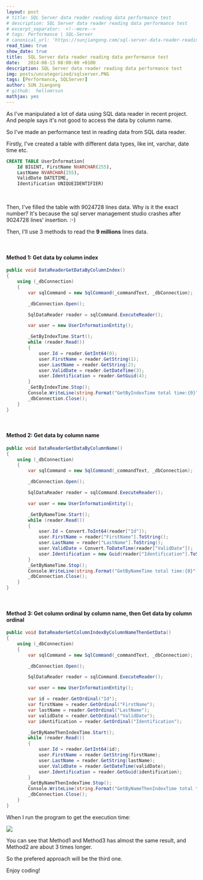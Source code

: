 ```yaml
---
layout: post
# title: SQL Server data reader reading data performance test
# description: SQL Server data reader reading data performance test
# excerpt_separator:  <!--more-->
# tags: Performance | SQL-Server
# canonical_url: 'https://sunjiangong.com/sql-server-data-reader-reading-data-performance-test/'
read_time: true
show_date: true
title:  SQL Server data reader reading data performance test
date:   2014-08-13 08:00:00 +0100
description: SQL Server data reader reading data performance test
img: posts/uncategorized/sqlserver.PNG
tags: [Performance, SQLServer]
author: SUN Jiangong
# github:  hellomrsun
mathjax: yes
---
```



As I've manipulated a lot of data using SQL data reader in recent project. And people says it's not good to access the data by column name.

So I've made an performance test in reading data from SQL data reader.

<!--more-->


Firstly, I've created a table with different data types, like int, varchar, date time etc.


```sql
CREATE TABLE UserInformation(
    Id BIGINT, FirstName NVARCHAR(255), 
    LastName NVARCHAR(255), 
    ValidDate DATETIME, 
    Identification UNIQUEIDENTIFIER)
```

<br/>

Then, I've filled the table with 9024728 lines data. 
Why is it the exact number? It's because the sql server management studio crashes after 9024728 lines' insertion. :-)


Then, I'll use 3 methods to read the **9 millions** lines data.

<br/>

#### Method 1: Get data by column index

```csharp
public void DataReaderGetDataByColumnIndex()
{
    using (_dbConnection)
    {
        var sqlCommand = new SqlCommand(_commandText, _dbConnection);

        _dbConnection.Open();

        SqlDataReader reader = sqlCommand.ExecuteReader();

        var user = new UserInformationEntity();

        _GetByIndexTime.Start();
        while (reader.Read())
        {
            user.Id = reader.GetInt64(0);
            user.FirstName = reader.GetString(1);
            user.LastName = reader.GetString(2);
            user.ValidDate = reader.GetDateTime(3);
            user.Identification = reader.GetGuid(4);
        }
        _GetByIndexTime.Stop();
        Console.WriteLine(string.Format("GetByIndexTime total time:{0}", _GetByIndexTime.Elapsed));
        _dbConnection.Close();
    }
}
```

<br/>

#### Method 2: Get data by column name

```csharp
public void DataReaderGetDataByColumnName()
{
    using (_dbConnection)
    {
        var sqlCommand = new SqlCommand(_commandText, _dbConnection);

        _dbConnection.Open();

        SqlDataReader reader = sqlCommand.ExecuteReader();

        var user = new UserInformationEntity();

        _GetByNameTime.Start();
        while (reader.Read())
        {
            user.Id = Convert.ToInt64(reader["Id"]);
            user.FirstName = reader["FirstName"].ToString();
            user.LastName = reader["LastName"].ToString();
            user.ValidDate = Convert.ToDateTime(reader["ValidDate"]);
            user.Identification = new Guid(reader["Identification"].ToString());
        }
        _GetByNameTime.Stop();
        Console.WriteLine(string.Format("GetByNameTime total time:{0}", _GetByNameTime.Elapsed));
        _dbConnection.Close();
    }
}
```

<br/>

#### Method 3: Get column ordinal by column name, then Get data by column ordinal

```csharp
public void DataReaderGetColumnIndexByColumnNameThenGetData()
{
    using (_dbConnection)
    {
        var sqlCommand = new SqlCommand(_commandText, _dbConnection);

        _dbConnection.Open();

        SqlDataReader reader = sqlCommand.ExecuteReader();

        var user = new UserInformationEntity();

        var id = reader.GetOrdinal("Id");
        var firstName = reader.GetOrdinal("FirstName");
        var lastName = reader.GetOrdinal("LastName");
        var validDate = reader.GetOrdinal("ValidDate");
        var identification = reader.GetOrdinal("Identification");

        _GetByNameThenIndexTime.Start();
        while (reader.Read())
        {
            user.Id = reader.GetInt64(id);
            user.FirstName = reader.GetString(firstName);
            user.LastName = reader.GetString(lastName);
            user.ValidDate = reader.GetDateTime(validDate);
            user.Identification = reader.GetGuid(identification);
        }
        _GetByNameThenIndexTime.Stop();
        Console.WriteLine(string.Format("GetByNameThenIndexTime total time:{0}", _GetByNameThenIndexTime.Elapsed));
        _dbConnection.Close();
    }
}
```

When I run the program to get the execution time:


![](./../../../assets/img/posts/2014-08-13-SqlReaderPerformance/01.png)


You can see that Method1 and Method3 has almost the same result, and Method2 are about 3 times longer.


So the prefered approach will be the third one.


Enjoy coding!